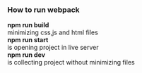 ### How to run webpack

**npm run build**  
minimizing css,js and html files   
**npm run start**  
is opening project in live server   
**npm run dev**  
is collecting project without minimizing files   
